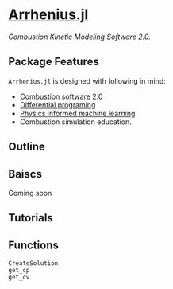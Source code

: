 # [Arrhenius.jl](https://github.com/DENG-MIT/Arrhenius.jl)
<!-- adapt from https://github.com/JuliaPOMDP/POMDPs.jl/blob/master/docs/src/index.md -->
*Combustion Kinetic Modeling Software 2.0.*

## Package Features
`Arrhenius.jl` is designed with following in mind:

* [Combustion software 2.0](https://www.linkedin.com/pulse/arrheniusjl-combustion-software-20-weiqi-ji/)
* [Differential programing](https://github.com/Cantera/enhancements/issues/82)
* [Physics informed machine learning](https://github.com/Cantera/enhancements/issues/82)
* Combustion simulation education.

## Outline


## Baiscs

Coming soon
<!-- ```@contents
Pages = ["install.md", "get_started.md", "concepts.md"]
``` -->

## Tutorials

<!-- ```@contents
Pages = [ "def_pomdp.md", "static.md", "interfaces.md", "dynamics.md"]
``` -->

## Functions

```@docs
CreateSolution
get_cp
get_cv
```